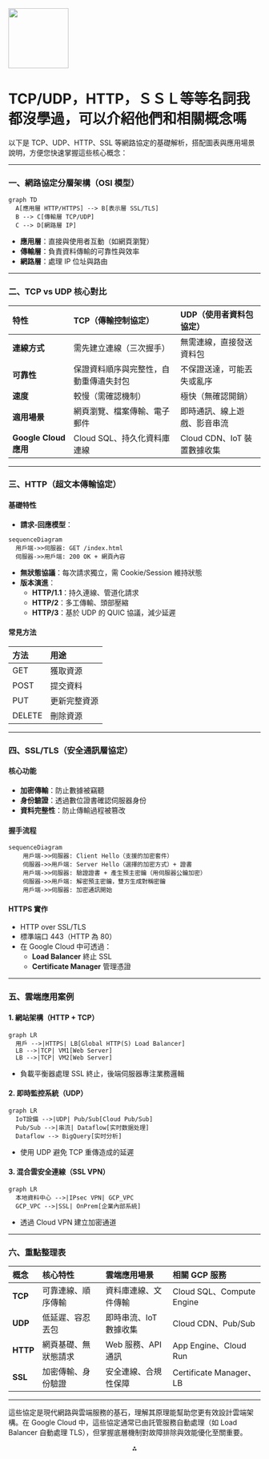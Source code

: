 <img src="https://r2cdn.perplexity.ai/pplx-full-logo-primary-dark%402x.png" class="logo" width="120"/>

# TCP/UDP，HTTP，ＳＳＬ等等名詞我都沒學過，可以介紹他們和相關概念嗎

以下是 TCP、UDP、HTTP、SSL 等網路協定的基礎解析，搭配圖表與應用場景說明，方便您快速掌握這些核心概念：

---

### **一、網路協定分層架構（OSI 模型）**

```mermaid
graph TD
  A[應用層 HTTP/HTTPS] --> B[表示層 SSL/TLS]
  B --> C[傳輸層 TCP/UDP]
  C --> D[網路層 IP]
```

- **應用層**：直接與使用者互動（如網頁瀏覽）
- **傳輸層**：負責資料傳輸的可靠性與效率
- **網路層**：處理 IP 位址與路由

---

### **二、TCP vs UDP 核心對比**

| 特性 | TCP（傳輸控制協定） | UDP（使用者資料包協定） |
| :-- | :-- | :-- |
| **連線方式** | 需先建立連線（三次握手） | 無需連線，直接發送資料包 |
| **可靠性** | 保證資料順序與完整性，自動重傳遺失封包 | 不保證送達，可能丟失或亂序 |
| **速度** | 較慢（需確認機制） | 極快（無確認開銷） |
| **適用場景** | 網頁瀏覽、檔案傳輸、電子郵件 | 即時通訊、線上遊戲、影音串流 |
| **Google Cloud 應用** | Cloud SQL、持久化資料庫連線 | Cloud CDN、IoT 裝置數據收集 |


---

### **三、HTTP（超文本傳輸協定）**

#### **基礎特性**

- **請求-回應模型**：

```mermaid
sequenceDiagram
  用戶端->>伺服器: GET /index.html
  伺服器->>用戶端: 200 OK + 網頁內容
```

- **無狀態協議**：每次請求獨立，需 Cookie/Session 維持狀態
- **版本演進**：
    - **HTTP/1.1**：持久連線、管道化請求
    - **HTTP/2**：多工傳輸、頭部壓縮
    - **HTTP/3**：基於 UDP 的 QUIC 協議，減少延遲


#### **常見方法**

| 方法 | 用途 |
| :-- | :-- |
| GET | 獲取資源 |
| POST | 提交資料 |
| PUT | 更新完整資源 |
| DELETE | 刪除資源 |


---

### **四、SSL/TLS（安全通訊層協定）**

#### **核心功能**

- **加密傳輸**：防止數據被竊聽
- **身份驗證**：透過數位證書確認伺服器身份
- **資料完整性**：防止傳輸過程被篡改


#### **握手流程**

```mermaid
sequenceDiagram
    用戶端->>伺服器: Client Hello（支援的加密套件）
    伺服器->>用戶端: Server Hello（選擇的加密方式）+ 證書
    用戶端->>伺服器: 驗證證書 + 產生預主密鑰（用伺服器公鑰加密）
    伺服器->>用戶端: 解密預主密鑰，雙方生成對稱密鑰
    用戶端->>伺服器: 加密通訊開始
```


#### **HTTPS 實作**

- HTTP over SSL/TLS
- 標準端口 443（HTTP 為 80）
- 在 Google Cloud 中可透過：
    - **Load Balancer** 終止 SSL
    - **Certificate Manager** 管理憑證

---

### **五、雲端應用案例**

#### **1. 網站架構（HTTP + TCP）**

```mermaid
graph LR
  用戶 -->|HTTPS| LB[Global HTTP(S) Load Balancer]
  LB -->|TCP| VM1[Web Server]
  LB -->|TCP| VM2[Web Server]
```

- 負載平衡器處理 SSL 終止，後端伺服器專注業務邏輯


#### **2. 即時監控系統（UDP）**

```mermaid
graph LR
  IoT設備 -->|UDP| Pub/Sub[Cloud Pub/Sub]
  Pub/Sub -->|串流| Dataflow[实时数据处理]
  Dataflow --> BigQuery[实时分析]
```

- 使用 UDP 避免 TCP 重傳造成的延遲


#### **3. 混合雲安全連線（SSL VPN）**

```mermaid
graph LR
  本地資料中心 -->|IPsec VPN| GCP_VPC
  GCP_VPC -->|SSL| OnPrem[企業內部系統]
```

- 透過 Cloud VPN 建立加密通道

---

### **六、重點整理表**

| 概念 | 核心特性 | 雲端應用場景 | 相關 GCP 服務 |
| :-- | :-- | :-- | :-- |
| **TCP** | 可靠連線、順序傳輸 | 資料庫連線、文件傳輸 | Cloud SQL、Compute Engine |
| **UDP** | 低延遲、容忍丟包 | 即時串流、IoT 數據收集 | Cloud CDN、Pub/Sub |
| **HTTP** | 網頁基礎、無狀態請求 | Web 服務、API 通訊 | App Engine、Cloud Run |
| **SSL** | 加密傳輸、身份驗證 | 安全連線、合規性保障 | Certificate Manager、LB |


---

這些協定是現代網路與雲端服務的基石，理解其原理能幫助您更有效設計雲端架構。在 Google Cloud 中，這些協定通常已由託管服務自動處理（如 Load Balancer 自動處理 TLS），但掌握底層機制對故障排除與效能優化至關重要。

<div style="text-align: center">⁂</div>

[^1]: https://en.wikipedia.org/wiki/Transmission_Control_Protocol

[^2]: https://www.cloudns.net/blog/udp-user-datagram-protocol-explained-in-details/

[^3]: https://en.wikipedia.org/wiki/HTTP

[^4]: https://sitechecker.pro/what-is-ssl-protocol/

[^5]: https://nordvpn.com/blog/tcp-or-udp-which-is-better/

[^6]: https://www.techtarget.com/whatis/definition/HTTP-Hypertext-Transfer-Protocol

[^7]: https://www.ionos.com/digitalguide/server/know-how/introduction-to-tcp/

[^8]: https://intronetworks.cs.luc.edu/current/uhtml/tcpA.html

[^9]: https://www.fortinet.com/resources/cyberglossary/tcp-ip

[^10]: https://www.khanacademy.org/a/transmission-control-protocol--tcp

